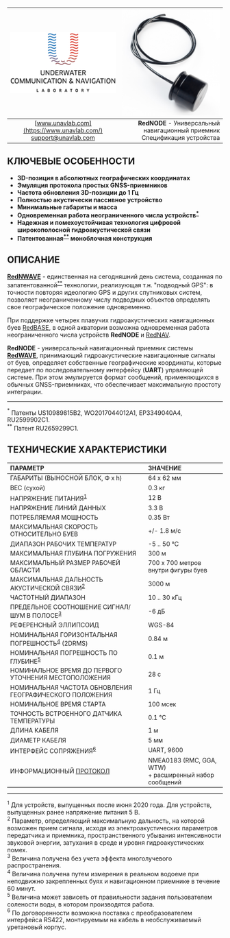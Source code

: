 | ![logo](/documentation/sm_logo.png) | ![logo](/documentation/def_modem_black.png) |
| :---: | ---: |
| [www.unavlab.com](https://www.unavlab.com/) <br/> [support@unavlab.com](mailto:support@unavlab.com) | **RedNODE** - Универсальный навигационный приемник <br/> Спецификация устройства |

## КЛЮЧЕВЫЕ ОСОБЕННОСТИ

* **3D-позиция в абсолютных географических координатах**
* **Эмуляция протокола простых GNSS-приемников**
* **Частота обновления 3D-позиции до 1 Гц**
* **Полностью акустически пассивное устройство**
* **Минимальные габариты и масса**
* **Одновременная работа неограниченного числа устройств<sup>[*](#footnote_a1)</sup>**
* **Надежная и помехоустойчивая технология цифровой широкополосной гидроакустической связи**
* **Патентованная<sup>[**](#footnote_a2)</sup> моноблочная конструкция**

## ОПИСАНИЕ

**[RedNWAVE](RedWAVE_DataBrief_ru.md)** - единственная на сегодняшний день система, созданная по запатентованной<sup>[**](#footnote_a1)</sup> технологии, реализующая т.н. "подводный GPS": в точности повторяя 
идеологию GPS и других спутниковых систем, позволяет неограниченному числу подводных объектов определять свое географическое положение 
одновременно.  
 
При поддержке четырех плавучих гидроакустических навигационных буев [RedBASE](RedBASE_Specification_ru.md), в одной акватории возможна 
одновременная работа неограниченного числа устройств **RedNODE** и [RedNAV](RedNAV_Specification_ru.md).  

**RedNODE** - универсальный навигационный приемник системы **[RedWAVE](RedWAVE_DataBrief_ru.md)**, принимающий гидроакустические 
навигационные сигналы от буев, определяет собственные географические координаты, которые передает по последовательному интерфейсу (**UART**)
 упрвляющей системе. При этом эмулируется формат сообщений, применяющихся в обычных GNSS-приемниках, что обеспечивает максимальную простоту 
 интеграции.
 
_________
<a name="footnote_a1"><sup>*</sup></a> Патенты US10989815B2, WO2017044012A1, EP3349040A4, RU2599902C1.  
<a name="footnote_a2"><sup>**</sup></a> Патент RU2659299C1.  

<div style="page-break-after: always;"></div>

## ТЕХНИЧЕСКИЕ ХАРАКТЕРИСТИКИ

| ПАРАМЕТР | ЗНАЧЕНИЕ |
| :--- | :--- |
| ГАБАРИТЫ (ВЫНОСНОЙ БЛОК, Ф х h) | 64 x 62 мм |
| ВЕС (сухой) | 0.3 кг |
| НАПРЯЖЕНИЕ ПИТАНИЯ<sup>[1](#footnote1)</sup> | 12 В |
| НАПРЯЖЕНИЕ ЛИНИЙ ДАННЫХ | 3.3 В |
| ПОТРЕБЛЯЕМАЯ МОЩНОСТЬ | 0.35 Вт |
| МАКСИМАЛЬНАЯ СКОРОСТЬ ОТНОСИТЕЛЬНО БУЕВ | +/- 1.8 м/с  |
| ДИАПАЗОН РАБОЧИХ ТЕМПЕРАТУР | -5 .. 50 °С |
| МАКСИМАЛЬНАЯ ГЛУБИНА ПОГРУЖЕНИЯ | 300 м |
| МАКСИМАЛЬНЫЙ РАЗМЕР РАБОЧЕЙ ОБЛАСТИ | 700 х 700 метров внутри фигуры буев |
| МАКСИМАЛЬНАЯ ДАЛЬНОСТЬ АКУСТИЧЕСКОЙ СВЯЗИ<sup>[2](#footnote2)</sup> | 3000 м |
| ЧАСТОТНЫЙ ДИАПАЗОН | 10 .. 30 кГц |
| ПРЕДЕЛЬНОЕ СООТНОШЕНИЕ СИГНАЛ/ШУМ В ПОЛОСЕ<sup>[3](#footnote3)</sup> | -6 дБ |
| РЕФЕРЕНСНЫЙ ЭЛЛИПСОИД | WGS-84 |
| НОМИНАЛЬНАЯ ГОРИЗОНТАЛЬНАЯ ПОГРЕШНОСТЬ<sup>[4](#footnote4)</sup> (2DRMS) | 0.84 м |
| НОМИНАЛЬНАЯ ПОГРЕШНОСТЬ ПО ГЛУБИНЕ<sup>[5](#footnote5)</sup>  | 0.1 м |
| НОМИНАЛЬНОЕ ВРЕМЯ ДО ПЕРВОГО УТОЧНЕНИЯ МЕСТОПОЛОЖЕНИЯ | 28 c |
| НОМИНАЛЬНАЯ ЧАСТОТА ОБНОВЛЕНИЯ ГЕОГРАФИЧЕСКОГО ПОЛОЖЕНИЯ | 1 Гц |
| НОМИНАЛЬНОЕ ВРЕМЯ СТАРТА | 100 мсек |
| ТОЧНОСТЬ ВСТРОЕННОГО ДАТЧИКА ТЕМПЕРАТУРЫ | 0.1 °C |
| ДЛИНА КАБЕЛЯ | 1 м |
| ДИАМЕТР КАБЕЛЯ | 5 мм |
| ИНТЕРФЕЙС СОПРЯЖЕНИЯ<sup>[6](#footnote6)</sup> | UART, 9600  |
| ИНФОРМАЦИОННЫЙ [ПРОТОКОЛ](RedWAVE_Protocol_Specification_ru.md) | NMEA0183 (RMC, GGA, WTW) <br/> + расширенный набор сообщений |

________________
<a name="footnote1"><sup>1</sup></a> Для устройств, выпущенных после июня 2020 года. Для устройств, выпущенных ранее напряжение питания 5 В.  
<a name="footnote2"><sup>2</sup></a> Параметр, определяющий максимальную дальность, на которой возможен прием сигнала, исходя из 
электроакустических параметров передатчика и приемника, пространственного убывания интенсивности звуковой энергии, затухания в среде 
и уровня гидроакустических помех.  
<a name="footnote3"><sup>3</sup></a> Величина получена без учета эффекта многолучевого распространения.  
<a name="footnote4"><sup>4</sup></a> Величина получена путем измерения в реальном водоеме при неподвижно закрепленных буях и навигационном
приемнике в течение 60 минут.  
<a name="footnote5"><sup>5</sup></a> Величина может зависеть от правильности задания пользователем солености воды, в котором производятся
работа.  
<a name="footnote6"><sup>6</sup></a> По договоренности возможна поставка с преобразователем интерфейса RS422, монтируемым на кабель в необслуживаемый уретановый корпус.  
